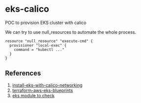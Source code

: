# eks-calico
POC to provision EKS cluster with calico

We can try to use null_resources to automate the whole process.
```
resource "null_resource" "execute-cmd" {
  provisioner "local-exec" {
    command = "kubectl ..."
  }
}
```

## References
1. [install-eks-with-calico-networking](https://docs.tigera.io/calico/latest/getting-started/kubernetes/managed-public-cloud/eks#install-eks-with-calico-networking)
2. [terraform-aws-eks-blueprints](https://github.com/aws-ia/terraform-aws-eks-blueprints)
3. [eks module to check](https://github.com/akw-devsecops/terraform-aws-eks/tree/v2.6.11)